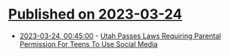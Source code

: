 # [Published on 2023-03-24](index.md)

* [2023-03-24, 00:45:00](https://yro.slashdot.org/story/23/03/24/003250/utah-passes-laws-requiring-parental-permission-for-teens-to-use-social-media?utm_source=rss1.0mainlinkanon&utm_medium=feed) - [Utah Passes Laws Requiring Parental Permission For Teens To Use Social Media](https://yro.slashdot.org/story/23/03/24/003250/utah-passes-laws-requiring-parental-permission-for-teens-to-use-social-media?utm_source=rss1.0mainlinkanon&utm_medium=feed)
